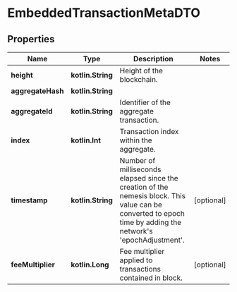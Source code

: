 
# EmbeddedTransactionMetaDTO

## Properties
Name | Type | Description | Notes
------------ | ------------- | ------------- | -------------
**height** | **kotlin.String** | Height of the blockchain. | 
**aggregateHash** | **kotlin.String** |  | 
**aggregateId** | **kotlin.String** | Identifier of the aggregate transaction. | 
**index** | **kotlin.Int** | Transaction index within the aggregate. | 
**timestamp** | **kotlin.String** | Number of milliseconds elapsed since the creation of the nemesis block. This value can be converted to epoch time by adding the network&#39;s &#39;epochAdjustment&#39;. |  [optional]
**feeMultiplier** | **kotlin.Long** | Fee multiplier applied to transactions contained in block. |  [optional]



